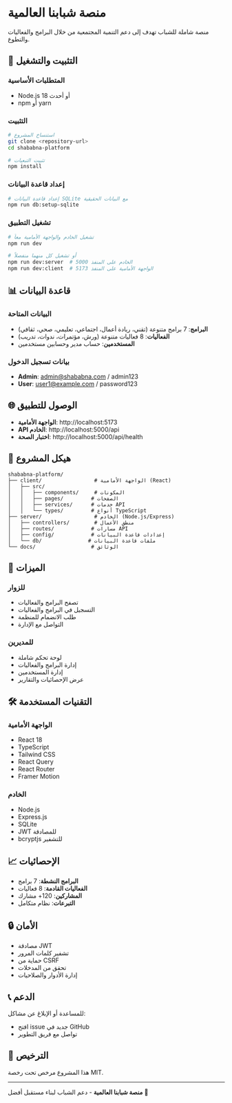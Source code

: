 # منصة شبابنا العالمية

منصة شاملة للشباب تهدف إلى دعم التنمية المجتمعية من خلال البرامج والفعاليات والتطوع.

## 🚀 التثبيت والتشغيل

### المتطلبات الأساسية

- Node.js 18 أو أحدث
- npm أو yarn

### التثبيت

```bash
# استنساخ المشروع
git clone <repository-url>
cd shababna-platform

# تثبيت التبعيات
npm install
```

### إعداد قاعدة البيانات

```bash
# إعداد قاعدة البيانات SQLite مع البيانات الحقيقية
npm run db:setup-sqlite
```

### تشغيل التطبيق

```bash
# تشغيل الخادم والواجهة الأمامية معاً
npm run dev

# أو تشغيل كل منهما منفصلاً
npm run dev:server  # الخادم على المنفذ 5000
npm run dev:client  # الواجهة الأمامية على المنفذ 5173
```

## 📊 قاعدة البيانات

### البيانات المتاحة

- **البرامج**: 7 برامج متنوعة (تقني، ريادة أعمال، اجتماعي، تعليمي، صحي، ثقافي)
- **الفعاليات**: 8 فعاليات متنوعة (ورش، مؤتمرات، ندوات، تدريب)
- **المستخدمين**: حساب مدير وحسابين مستخدمين

### بيانات تسجيل الدخول

- **Admin**: admin@shababna.com / admin123
- **User**: user1@example.com / password123

## 🌐 الوصول للتطبيق

- **الواجهة الأمامية**: http://localhost:5173
- **API الخادم**: http://localhost:5000/api
- **اختبار الصحة**: http://localhost:5000/api/health

## 📁 هيكل المشروع

```
shababna-platform/
├── client/                 # الواجهة الأمامية (React)
│   ├── src/
│   │   ├── components/     # المكونات
│   │   ├── pages/         # الصفحات
│   │   ├── services/      # خدمات API
│   │   └── types/         # أنواع TypeScript
├── server/                 # الخادم (Node.js/Express)
│   ├── controllers/        # منطق الأعمال
│   ├── routes/            # مسارات API
│   ├── config/            # إعدادات قاعدة البيانات
│   └── db/               # ملفات قاعدة البيانات
└── docs/                  # الوثائق
```

## 🔧 الميزات

### للزوار

- تصفح البرامج والفعاليات
- التسجيل في البرامج والفعاليات
- طلب الانضمام للمنظمة
- التواصل مع الإدارة

### للمديرين

- لوحة تحكم شاملة
- إدارة البرامج والفعاليات
- إدارة المستخدمين
- عرض الإحصائيات والتقارير

## 🛠️ التقنيات المستخدمة

### الواجهة الأمامية

- React 18
- TypeScript
- Tailwind CSS
- React Query
- React Router
- Framer Motion

### الخادم

- Node.js
- Express.js
- SQLite
- JWT للمصادقة
- bcryptjs للتشفير

## 📈 الإحصائيات

- **البرامج النشطة**: 7 برامج
- **الفعاليات القادمة**: 8 فعاليات
- **المشاركين**: 120+ مشارك
- **التبرعات**: نظام متكامل

## 🔒 الأمان

- مصادقة JWT
- تشفير كلمات المرور
- حماية من CSRF
- تحقق من المدخلات
- إدارة الأدوار والصلاحيات

## 📞 الدعم

للمساعدة أو الإبلاغ عن مشاكل:

- افتح issue جديد في GitHub
- تواصل مع فريق التطوير

## 📄 الترخيص

هذا المشروع مرخص تحت رخصة MIT.

---

**منصة شبابنا العالمية** - دعم الشباب لبناء مستقبل أفضل 🌟
